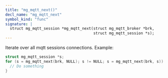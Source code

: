 ```yaml
---
title: "mg_mqtt_next()"
decl_name: "mg_mqtt_next"
symbol_kind: "func"
signature: |
  struct mg_mqtt_session *mg_mqtt_next(struct mg_mqtt_broker *brk,
                                       struct mg_mqtt_session *s);
---
```


Iterate over all mqtt sessions connections. Example:

```c
struct mg_mqtt_session *s;
for (s = mg_mqtt_next(brk, NULL); s != NULL; s = mg_mqtt_next(brk, s)) {
  // Do something
}
``` 

